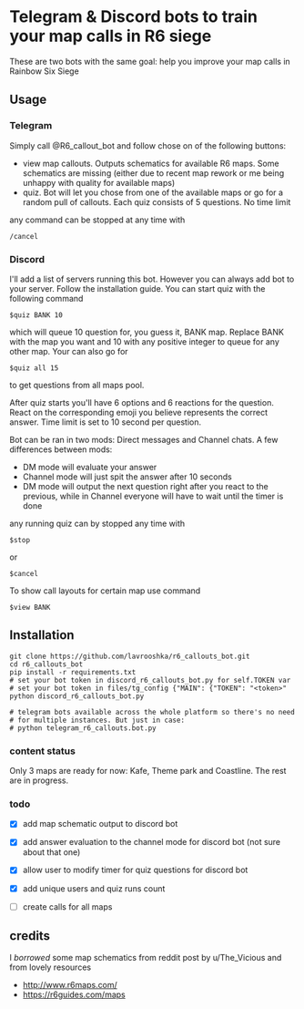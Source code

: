 # Telegram & Discord bots to train your map calls in R6 siege
These are two bots with the same goal: help you improve your map calls in Rainbow Six Siege   

## Usage
### Telegram
Simply call @R6_callout_bot and follow chose on of the following buttons:
* view map callouts. Outputs schematics for available R6 maps. Some schematics are missing (either due to recent map rework or me being unhappy with quality for available maps)
* quiz. Bot will let you chose from one of the available maps or go for a random pull of callouts. Each quiz consists of 5 questions. No time limit 

any command can be stopped at any time with 
```
/cancel
```


### Discord
I'll add a list of servers running this bot. However you can always add bot to your server. Follow the installation guide.
You can start quiz with the following command 
````
$quiz BANK 10
````
which will queue 10 question for, you guess it, BANK map. Replace BANK with the map you want and 10 with any positive integer to queue for any other map.
Your can also go for
````
$quiz all 15
```` 
to get questions from all maps pool.

After quiz starts you'll have 6 options and 6 reactions for the question. React on the corresponding emoji you believe represents the correct answer.
Time limit is set to 10 second per question. 

Bot can be ran in two mods: Direct messages and Channel chats. A few differences between mods:
* DM mode will evaluate your answer
* Channel mode will just spit the answer after 10 seconds
* DM mode will output the next question right after you react to the previous, while in Channel everyone will have to wait until the timer is done

any running quiz can by stopped any time with
````
$stop
````
or
````
$cancel
````

To show call layouts for certain map use command
````
$view BANK
````

## Installation

```
git clone https://github.com/lavrooshka/r6_callouts_bot.git
cd r6_callouts_bot
pip install -r requirements.txt
# set your bot token in discord_r6_callouts_bot.py for self.TOKEN var
# set your bot token in files/tg_config {"MAIN": {"TOKEN": "<token>" 
python discord_r6_callouts_bot.py

# telegram bots available across the whole platform so there's no need 
# for multiple instances. But just in case:
# python telegram_r6_callouts.bot.py 
```

### content status
Only 3 maps are ready for now: Kafe, Theme park and Coastline.
The rest are in progress.


### todo
- [x] add map schematic output to discord bot
- [x] add answer evaluation to the channel mode for discord bot (not sure about that one)
- [x] allow user to modify timer for quiz questions for discord bot
- [x] add unique users and quiz runs count
- [ ] create calls for all maps



## credits
I *borrowed* some map schematics from reddit post by u/The_Vicious
and from lovely resources 
* http://www.r6maps.com/
* https://r6guides.com/maps 
